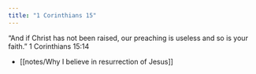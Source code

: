```yaml
---
title: "1 Corinthians 15"
---
```


“And if Christ has not been raised, our preaching is useless and so is your faith.” 1 Corinthians‬ 15‬:14‬

- [[notes/Why I believe in resurrection of Jesus]]